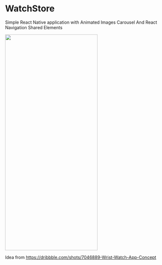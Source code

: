 # WatchStore
Simple React Native application with Animated Images Carousel And React Navigation Shared Elements

<img src="https://github.com/majidln/WatchStore/blob/master/screen.gif" width="300" height="700" />

Idea from https://dribbble.com/shots/7046889-Wrist-Watch-App-Concept
